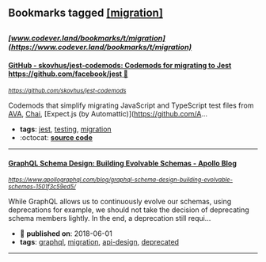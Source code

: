 ## Bookmarks tagged [[migration]](https://www.codever.land/search?q=[migration])

_<sup><sup>[www.codever.land/bookmarks/t/migration](https://www.codever.land/bookmarks/t/migration)</sup></sup>_
---
#### [GitHub - skovhus/jest-codemods: Codemods for migrating to Jest https://github.com/facebook/jest 👾](https://github.com/skovhus/jest-codemods)
_<sup>https://github.com/skovhus/jest-codemods</sup>_

Codemods that simplify migrating JavaScript and TypeScript test files from
[AVA](https://github.com/avajs/ava),
[Chai](https://github.com/chaijs/chai),
[Expect.js (by Automattic)](https://github.com/A...
* **tags**: [jest](../tagged/jest.md), [testing](../tagged/testing.md), [migration](../tagged/migration.md)
* :octocat: **[source code](https://github.com/skovhus/jest-codemods)**
---
#### [GraphQL Schema Design: Building Evolvable Schemas - Apollo Blog](https://www.apollographql.com/blog/graphql-schema-design-building-evolvable-schemas-1501f3c59ed5/)
_<sup>https://www.apollographql.com/blog/graphql-schema-design-building-evolvable-schemas-1501f3c59ed5/</sup>_

While GraphQL allows us to continuously evolve our schemas, using deprecations for example, we should not take the decision of deprecating schema members lightly. In the end, a deprecation still requi...
* :calendar: **published on**: 2018-06-01
* **tags**: [graphql](../tagged/graphql.md), [migration](../tagged/migration.md), [api-design](../tagged/api-design.md), [deprecated](../tagged/deprecated.md)
---
